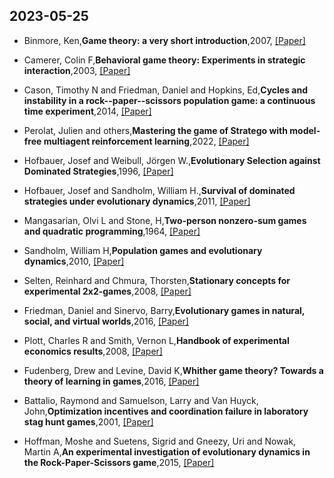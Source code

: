 ## 2023-05-25
- Binmore, Ken,**Game theory: a very short introduction**,2007, [[Paper]]()
 
- Camerer, Colin F,**Behavioral game theory: Experiments in strategic interaction**,2003, [[Paper]]()
 
- Cason, Timothy N and Friedman, Daniel and Hopkins, Ed,**Cycles and instability in a rock--paper--scissors population game: a continuous time experiment**,2014, [[Paper]]()
 
- Perolat, Julien  and others,**Mastering the game of Stratego with model-free multiagent reinforcement learning**,2022, [[Paper]]()
 
- Hofbauer, Josef and Weibull, Jörgen W.,**Evolutionary Selection against Dominated Strategies**,1996, [[Paper]]()
 
- Hofbauer, Josef and Sandholm, William H.,**Survival of dominated strategies under evolutionary dynamics**,2011, [[Paper]]()
 
- Mangasarian, Olvi L and Stone, H,**Two-person nonzero-sum games and quadratic programming**,1964, [[Paper]]()
 
- Sandholm, William H,**Population games and evolutionary dynamics**,2010, [[Paper]]()
 
- Selten, Reinhard and Chmura, Thorsten,**Stationary concepts for experimental 2x2-games**,2008, [[Paper]]()
 
- Friedman, Daniel and Sinervo, Barry,**Evolutionary games in natural, social, and virtual worlds**,2016, [[Paper]]()
 
- Plott, Charles R and Smith, Vernon L,**Handbook of experimental economics results**,2008, [[Paper]]()
 
- Fudenberg, Drew and Levine, David K,**Whither game theory? Towards a theory of learning in games**,2016, [[Paper]]()
 
- Battalio, Raymond and Samuelson, Larry and Van Huyck, John,**Optimization incentives and coordination failure in laboratory stag hunt games**,2001, [[Paper]]()
 
- Hoffman, Moshe and Suetens, Sigrid and Gneezy, Uri and Nowak, Martin A,**An experimental investigation of evolutionary dynamics in the Rock-Paper-Scissors game**,2015, [[Paper]]()
 
